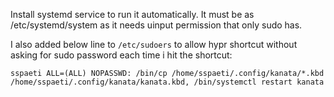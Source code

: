 
Install systemd service to run it automatically. It must be as /etc/systemd/system as it needs uinput permission that only sudo has.

I also added below line to `/etc/sudoers` to allow hypr shortcut without asking for sudo password each time i hit the shortcut:

```
sspaeti ALL=(ALL) NOPASSWD: /bin/cp /home/sspaeti/.config/kanata/*.kbd /home/sspaeti/.config/kanata/kanata.kbd, /bin/systemctl restart kanata

```
